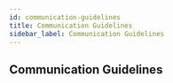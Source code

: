 ```yaml
---
id: communication-guidelines
title: Communication Guidelines
sidebar_label: Communication Guidelines
---
```


## Communication Guidelines